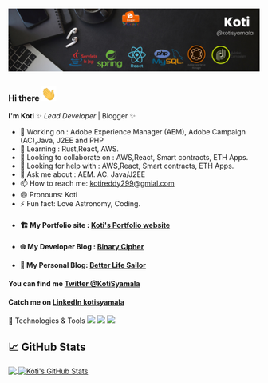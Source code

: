 # [![Koti Header](https://github.com/kotisyamala/kotisyamala/blob/master/images/kotibanner.png)](https://binarycipher.blogspot.com/)
### Hi there <img src="https://github.com/kotisyamala/kotisyamala/blob/master/images/hi.gif" width="30px"/>


**I'm Koti** ✨ _Lead Developer_ | Blogger ✨

- 🔭 Working on : Adobe Experience Manager (AEM), Adobe Campaign (AC),Java, J2EE and PHP
- 🌱 Learning : Rust,React, AWS.
- 👯 Looking to collaborate on : AWS,React, Smart contracts, ETH Apps.
- 🤔 Looking for help with : AWS,React, Smart contracts, ETH Apps.
- 💬 Ask me about : AEM. AC. Java/J2EE
- 📫 How to reach me: <a href="mailto:kotireddy299@gmial.com">kotireddy299@gmial.com</a>
- 😄 Pronouns: Koti
- ⚡ Fun fact: Love Astronomy, Coding.
- <h4>🏗️ My Portfolio site : <a href="https://kotisyamala.blogspot.com" target="_blank">Koti's Portfolio website</a> </h4>
- <h4>🌐 My Developer Blog : <a href="https://binarycipher.blogspot.com" target="_blank">Binary Cipher</a> </h4>
- <h4>💙 My Personal Blog: <a href="https://betterlifesailor.blogspot.com" target="_blank">Better Life Sailor</a> </h4>

<h4>You can find me <a href="https://twitter.com/KotiSyamala" target="_blank">Twitter @KotiSyamala</a> </h4>
<h4>Catch me on <a href="https://www.linkedin.com/in/kotisyamala" target="_blank">LinkedIn kotisyamala</a> </h4>


🔧 Technologies & Tools
![](https://img.shields.io/badge/Code-Java-informational?style=flat&logo=Java&logoColor=white&color=2bbc8a)
![](https://img.shields.io/badge/Code-PHP-informational?style=flat&logo=PHP&logoColor=white&color=2bbc8a)
![](https://img.shields.io/badge/Code-React-informational?style=flat&logo=React&logoColor=white&color=2bbc8a)


## &#x1f4c8; GitHub Stats
<a href="https://github.com/kotisyamala/kotisyamala">
  <img align="center" src="https://github-readme-stats.vercel.app/api/top-langs/?username=kotisyamala&hide=java,html,tex&title_color=ffffff&text_color=c9cacc&icon_color=2bbc8a&bg_color=1d1f21&langs_count=3" />
</a>
<a href="https://github.com/kotisyamala/kotisyamala">
  <img align="center" src="https://github-readme-stats.vercel.app/api?username=kotisyamala&show_icons=true&line_height=27&count_private=true&title_color=ffffff&text_color=c9cacc&icon_color=2bbc8a&bg_color=1d1f21" alt="Koti's GitHub Stats" />
</a>
